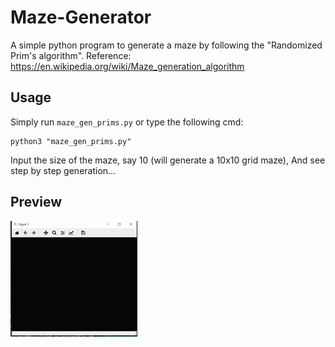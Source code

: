 # Maze-Generator

A simple python program to generate a maze by following the "Randomized Prim's algorithm".
Reference: https://en.wikipedia.org/wiki/Maze_generation_algorithm

## Usage
Simply run `maze_gen_prims.py` or type the following cmd:
```
python3 "maze_gen_prims.py"
```
Input the size of the maze, say 10 (will generate a 10x10 grid maze), 
And see step by step generation...

## Preview

![](https://github.com/VaibhavSaini19/Maze-Generator/blob/master/preview.gif)
